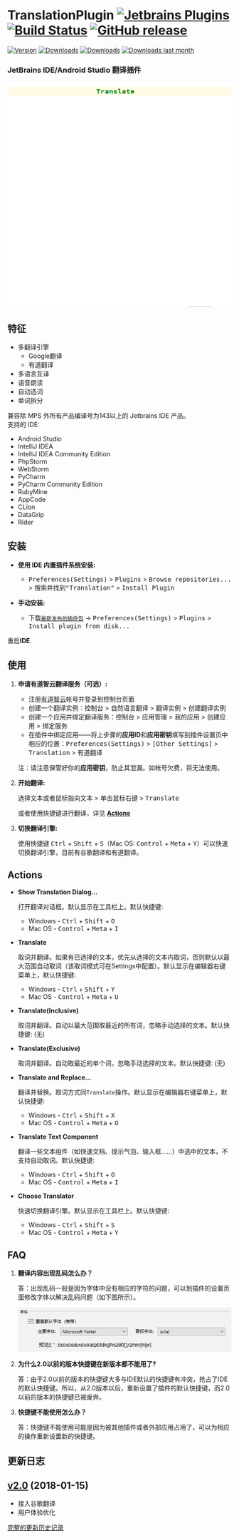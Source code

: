 
TranslationPlugin [![Jetbrains Plugins][plugin-img]][plugin] [![Build Status][build-img-master]][travis-ci] [![GitHub release][release-img]][latest-release]
=================

[![Version](https://img.shields.io/jetbrains/plugin/v/8579.svg)][plugin]
[![Downloads](https://img.shields.io/jetbrains/plugin/d/8579.svg)][plugin]
[![Downloads](http://phpstorm.espend.de/badge/8579/downloads)][plugin]
[![Downloads last month](http://phpstorm.espend.de/badge/8579/last-month)][plugin]

### JetBrains IDE/Android Studio 翻译插件

![screenshots](./images/screenshots.gif)

特征
----
- 多翻译引擎
  - Google翻译
  - 有道翻译
- 多语言互译
- 语音朗读
- 自动选词
- 单词拆分

兼容除 MPS 外所有产品编译号为143以上的 Jetbrains IDE 产品。  
支持的 IDE:
- Android Studio
- IntelliJ IDEA
- IntelliJ IDEA Community Edition
- PhpStorm
- WebStorm
- PyCharm
- PyCharm Community Edition
- RubyMine
- AppCode
- CLion
- DataGrip
- Rider

安装
----
- **使用 IDE 内置插件系统安装:**
  - <kbd>Preferences(Settings)</kbd> > <kbd>Plugins</kbd> > <kbd>Browse repositories...</kbd> > <kbd>搜索并找到"Translation"</kbd> > <kbd>Install Plugin</kbd>

- **手动安装:**
  - 下载[`最新发布的插件包`][latest-release] -> <kbd>Preferences(Settings)</kbd> > <kbd>Plugins</kbd> > <kbd>Install plugin from disk...</kbd>

重启**IDE**.

使用
----
1. **申请有道智云翻译服务（可选）:**
   - 注册[有道智云](http://ai.youdao.com)帐号并登录到控制台页面
   - 创建一个翻译实例：<kbd>控制台</kbd> > <kbd>自然语言翻译</kbd> > <kbd>翻译实例</kbd> > <kbd>创建翻译实例</kbd>
   - 创建一个应用并绑定翻译服务：<kbd>控制台</kbd> > <kbd>应用管理</kbd> > <kbd>我的应用</kbd> > <kbd>创建应用</kbd> > <kbd>绑定服务</kbd>
   - 在插件中绑定应用——将上步骤的**应用ID**和**应用密钥**填写到插件设置页中相应的位置：<kbd>Preferences(Settings)</kbd> > <kbd>\[Other Settings]</kbd> > <kbd>Translation</kbd> > <kbd>有道翻译</kbd>

   注：请注意保管好你的**应用密钥**，防止其泄漏。如帐号欠费，将无法使用。

2. **开始翻译:**

   <kbd>选择文本或者鼠标指向文本</kbd> > <kbd>单击鼠标右键</kbd> > <kbd>Translate</kbd>

   或者使用快捷键进行翻译，详见 **[Actions](#actions)**

3. **切换翻译引擎:**

   使用快捷键 <kbd>Ctrl</kbd> + <kbd>Shift</kbd> + <kbd>S</kbd>（Mac OS: <kbd>Control</kbd> + <kbd>Meta</kbd> + <kbd>Y</kbd>）可以快速切换翻译引擎，目前有谷歌翻译和有道翻译。

Actions
-------
- **Show Translation Dialog...**

  打开翻译对话框。默认显示在工具栏上。默认快捷键:

  - Windows - <kbd>Ctrl</kbd> + <kbd>Shift</kbd> + <kbd>O</kbd>
  - Mac OS - <kbd>Control</kbd> + <kbd>Meta</kbd> + <kbd>I</kbd>

- **Translate**

  取词并翻译。如果有已选择的文本，优先从选择的文本内取词，否则默认以最大范围自动取词（该取词模式可在Settings中配置）。默认显示在编辑器右键菜单上，默认快捷键:

  - Windows - <kbd>Ctrl</kbd> + <kbd>Shift</kbd> + <kbd>Y</kbd>
  - Mac OS - <kbd>Control</kbd> + <kbd>Meta</kbd> + <kbd>U</kbd>

- **Translate(Inclusive)**

  取词并翻译。自动以最大范围取最近的所有词，忽略手动选择的文本。默认快捷键: (无)

- **Translate(Exclusive)**

  取词并翻译。自动取最近的单个词，忽略手动选择的文本。默认快捷键: (无)

- **Translate and Replace...**

  翻译并替换。取词方式同`Translate`操作。默认显示在编辑器右键菜单上，默认快捷键:

  - Windows - <kbd>Ctrl</kbd> + <kbd>Shift</kbd> + <kbd>X</kbd>
  - Mac OS - <kbd>Control</kbd> + <kbd>Meta</kbd> + <kbd>O</kbd>

- **Translate Text Component**

  翻译一些文本组件（如快速文档、提示气泡、输入框……）中选中的文本，不支持自动取词。默认快捷键:

  - Windows - <kbd>Ctrl</kbd> + <kbd>Shift</kbd> + <kbd>O</kbd>
  - Mac OS - <kbd>Control</kbd> + <kbd>Meta</kbd> + <kbd>I</kbd>

- **Choose Translator**

  快速切换翻译引擎。默认显示在工具栏上。默认快捷键:

  - Windows - <kbd>Ctrl</kbd> + <kbd>Shift</kbd> + <kbd>S</kbd>
  - Mac OS - <kbd>Control</kbd> + <kbd>Meta</kbd> + <kbd>Y</kbd>

FAQ
---
1. **翻译内容出现乱码怎么办？**

   答：出现乱码一般是因为字体中没有相应的字符的问题，可以到插件的设置页面修改字体以解决乱码问题（如下图所示）。
   
   ![screenshots](./images/settings_font.png)

2. **为什么2.0以前的版本快捷键在新版本都不能用了?**

   答：由于2.0以前的版本的快捷键大多与IDE默认的快捷键有冲突，抢占了IDE的默认快捷键。所以，从2.0版本以后，重新设置了插件的默认快捷键，而2.0以前的版本的快捷键已被废弃。

3. **快捷键不能使用怎么办？**

   答：快捷键不能使用可能是因为被其他插件或者外部应用占用了，可以为相应的操作重新设置新的快捷键。

更新日志
--------
## [v2.0](https://github.com/YiiGuxing/TranslationPlugin/tree/v2.0) (2018-01-15)

- 接入谷歌翻译
- 用户体验优化

[完整的更新历史记录](./CHANGELOG.md)


[build-img-dev]: https://travis-ci.org/YiiGuxing/TranslationPlugin.svg?branch=dev
[build-img-master]: https://travis-ci.org/YiiGuxing/TranslationPlugin.svg?branch=master
[release-img]: https://img.shields.io/github/release/YiiGuxing/TranslationPlugin.svg
[latest-release]: https://github.com/YiiGuxing/TranslationPlugin/releases/latest
[plugin-img]: https://img.shields.io/badge/JetBrainsPlugin-8579-orange.svg
[travis-ci]: https://travis-ci.org/YiiGuxing/TranslationPlugin
[plugin]: https://plugins.jetbrains.com/plugin/8579
